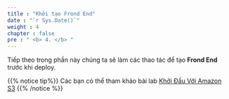 ```yaml
---
title : "Khởi tạo Frond End"
date : "`r Sys.Date()`"
weight : 4
chapter : false
pre : " <b> 4. </b> "
---
```


Tiếp theo trong phần này chúng ta sẽ làm các thao tác để tạo **Frond End** trước khi deploy.

{{% notice tip%}}
Các bạn có thể tham khảo bài lab [Khởi Đầu Với Amazon S3](https://000057.awsstudygroup.com/)
{{% /notice %}}